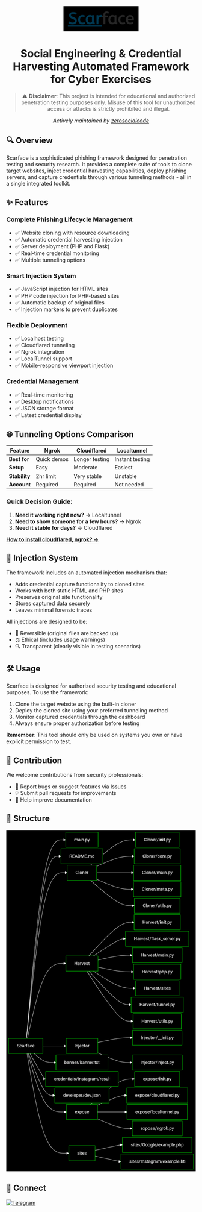 <div align="center">
  <img src="https://raw.githubusercontent.com/zerosocialcode/Scarface/refs/heads/main/images/logo.png" alt="Scarface Logo" width="200">

  # Social Engineering & Credential Harvesting Automated Framework for Cyber Exercises

  > ⚠️ **Disclaimer**: This project is intended for educational and authorized penetration testing purposes only. Misuse of this tool for unauthorized access or attacks is strictly prohibited and illegal.

  *Actively maintained by [zerosocialcode](https://github.com/zerosocialcode)*
</div>

## 🔍 Overview

Scarface is a sophisticated phishing framework designed for penetration testing and security research. It provides a complete suite of tools to clone target websites, inject credential harvesting capabilities, deploy phishing servers, and capture credentials through various tunneling methods - all in a single integrated toolkit.

## ✨ Features

### Complete Phishing Lifecycle Management
- ✅ Website cloning with resource downloading  
- ✅ Automatic credential harvesting injection  
- ✅ Server deployment (PHP and Flask)  
- ✅ Real-time credential monitoring  
- ✅ Multiple tunneling options  

### Smart Injection System
- ✅ JavaScript injection for HTML sites  
- ✅ PHP code injection for PHP-based sites  
- ✅ Automatic backup of original files  
- ✅ Injection markers to prevent duplicates  

### Flexible Deployment
- ✅ Localhost testing  
- ✅ Cloudflared tunneling  
- ✅ Ngrok integration  
- ✅ LocalTunnel support  
- ✅ Mobile-responsive viewport injection  

### Credential Management
- ✅ Real-time monitoring  
- ✅ Desktop notifications  
- ✅ JSON storage format  
- ✅ Latest credential display  

## 🌐 Tunneling Options Comparison

| Feature         | Ngrok | Cloudflared | Localtunnel |
|----------------|-------|-------------|-------------|
| **Best for**   | Quick demos | Longer testing | Instant testing |
| **Setup**      | Easy | Moderate | Easiest |
| **Stability**  | 2hr limit | Very stable | Unstable |
| **Account**    | Required | Required | Not needed |

### Quick Decision Guide:
1. **Need it working right now?** → Localtunnel  
2. **Need to show someone for a few hours?** → Ngrok  
3. **Need it stable for days?** → Cloudflared  

[**How to install cloudflared, ngrok? →**](https://scarfaceframework.netlify.app/)

## 💉 Injection System
The framework includes an automated injection mechanism that:
- Adds credential capture functionality to cloned sites  
- Works with both static HTML and PHP sites  
- Preserves original site functionality  
- Stores captured data securely  
- Leaves minimal forensic traces  

All injections are designed to be:
- 🔄 Reversible (original files are backed up)  
- ⚖️ Ethical (includes usage warnings)  
- 🔍 Transparent (clearly visible in testing scenarios)  

## 🛠️ Usage
Scarface is designed for authorized security testing and educational purposes. To use the framework:

1. Clone the target website using the built-in cloner  
2. Deploy the cloned site using your preferred tunneling method  
3. Monitor captured credentials through the dashboard  
4. Always ensure proper authorization before testing  

**Remember**: This tool should only be used on systems you own or have explicit permission to test.

## 🤝 Contribution
We welcome contributions from security professionals:
- 🐛 Report bugs or suggest features via Issues  
- 💡 Submit pull requests for improvements  
- 📖 Help improve documentation  

## 📐 Structure
![Structure](https://raw.githubusercontent.com/zerosocialcode/Scarface/refs/heads/main/images/structure.png)

## 📡 Connect
[<img src="https://upload.wikimedia.org/wikipedia/commons/8/82/Telegram_logo.svg" alt="Telegram" width="40">](https://t.me/zerosocialcode)
